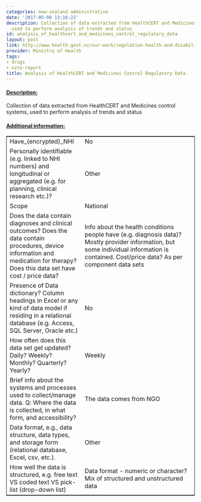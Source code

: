 ```yaml
---
categories: new-zealand administrative
date: '2017-05-08 13:16:22'
description: Collection of data extracted from HealthCERT and Medicines control systems,
  used to perform analysis of trends and status
id: analysis_of_healthcert_and_medicines_control_regulatory_data
layout: post
link: http://www.health.govt.nz/our-work/regulation-health-and-disability-system/certification-health-care-services
provider: Ministry of Health
tags:
- drugs
- nzte-report
title: Analysis of HealthCERT and Medicines Control Regulatory Data
---
```



 <h4> <u>Description:</u> </h4>
Collection of data extracted from HealthCERT and Medicines control systems, used to perform analysis of trends and status
 <h4> <u>Additional information:</u> </h4>
 <table style="border: 1px solid">
 <tr> <td width="40%">Have_(encrypted)_NHI</td> <td>No</td> </tr>
 <tr> <td width="40%">Personally identifiable (e.g. linked to NHI numbers) and longitudinal or aggregated (e.g. for planning, clinical research etc.)?</td> <td>Other</td> </tr>
 <tr> <td width="40%">Scope</td> <td>National</td> </tr>
 <tr> <td width="40%">Does the data contain diagnoses and clinical outcomes?
Does the data contain procedures, device information and medication for therapy?
Does this data set have cost / price data?</td> <td>Info about the health conditions people have (e.g. diagnosis data)? Mostly provider information, but some individual information is contained. Cost/price data? As per component data sets</td> </tr>
 <tr> <td width="40%">Presence of Data dictionary? Column headings in Excel or any kind of data model if residing in a relational database (e.g. Access, SQL Server, Oracle etc.) </td> <td>No</td> </tr>
 <tr> <td width="40%">How often does this data set get updated? Daily? Weekly? Monthly? Quarterly? Yearly?</td> <td>Weekly</td> </tr>
 <tr> <td width="40%">Brief info about the systems and processes used to collect/manage data. Q: Where the data is collected, in what form, and accessibility?</td> <td>The data comes from NGO</td> </tr>
 <tr> <td width="40%">Data format, e.g., data structure, data types, and storage form (relational database, Excel, csv, etc.).</td> <td>Other</td> </tr>
 <tr> <td width="40%">How well the data is structured, e.g. free text VS coded text VS pick-list (drop-down list)</td> <td>Data format - numeric or character? Mix of structured and unstructured data</td> </tr>
 </table>